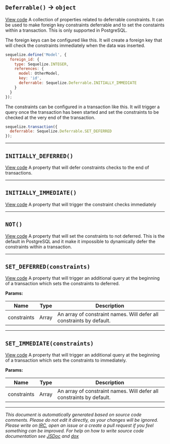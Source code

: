 <a name="deferrable"></a>
## `Deferrable()` -> `object`
[View code](https://github.com/sequelize/sequelize/blob/9ca13c90fb937e3e4adecb056dce11e53c7df73a/lib/deferrable.js#L39)
A collection of properties related to deferrable constraints. It can be used to
make foreign key constraints deferrable and to set the constaints within a
transaction. This is only supported in PostgreSQL.

The foreign keys can be configured like this. It will create a foreign key
that will check the constraints immediately when the data was inserted.

```js
sequelize.define('Model', {
  foreign_id: {
    type: Sequelize.INTEGER,
    references: {
      model: OtherModel,
      key: 'id',
      deferrable: Sequelize.Deferrable.INITIALLY_IMMEDIATE
    }
  }
});
```

The constraints can be configured in a transaction like this. It will
trigger a query once the transaction has been started and set the constraints
to be checked at the very end of the transaction.

```js
sequelize.transaction({
  deferrable: Sequelize.Deferrable.SET_DEFERRED
});
```


***

<a name="initially_deferred"></a>
## `INITIALLY_DEFERRED()`
[View code](https://github.com/sequelize/sequelize/blob/9ca13c90fb937e3e4adecb056dce11e53c7df73a/lib/deferrable.js#L59)
A property that will defer constraints checks to the end of transactions.


***

<a name="initially_immediate"></a>
## `INITIALLY_IMMEDIATE()`
[View code](https://github.com/sequelize/sequelize/blob/9ca13c90fb937e3e4adecb056dce11e53c7df73a/lib/deferrable.js#L76)
A property that will trigger the constraint checks immediately


***

<a name="not"></a>
## `NOT()`
[View code](https://github.com/sequelize/sequelize/blob/9ca13c90fb937e3e4adecb056dce11e53c7df73a/lib/deferrable.js#L95)
A property that will set the constraints to not deferred. This is
the default in PostgreSQL and it make it impossible to dynamically
defer the constraints within a transaction.


***

<a name="set_deferred"></a>
## `SET_DEFERRED(constraints)`
[View code](https://github.com/sequelize/sequelize/blob/9ca13c90fb937e3e4adecb056dce11e53c7df73a/lib/deferrable.js#L114)
A property that will trigger an additional query at the beginning of a
transaction which sets the constraints to deferred.


**Params:**

| Name | Type | Description |
| ---- | ---- | ----------- |
| constraints | Array | An array of constraint names. Will defer all constraints by default. |


***

<a name="set_immediate"></a>
## `SET_IMMEDIATE(constraints)`
[View code](https://github.com/sequelize/sequelize/blob/9ca13c90fb937e3e4adecb056dce11e53c7df73a/lib/deferrable.js#L135)
A property that will trigger an additional query at the beginning of a
transaction which sets the constraints to immediately.


**Params:**

| Name | Type | Description |
| ---- | ---- | ----------- |
| constraints | Array | An array of constraint names. Will defer all constraints by default. |


***

_This document is automatically generated based on source code comments. Please do not edit it directly, as your changes will be ignored. Please write on <a href="irc://irc.freenode.net/#sequelizejs">IRC</a>, open an issue or a create a pull request if you feel something can be improved. For help on how to write source code documentation see [JSDoc](http://usejsdoc.org) and [dox](https://github.com/tj/dox)_